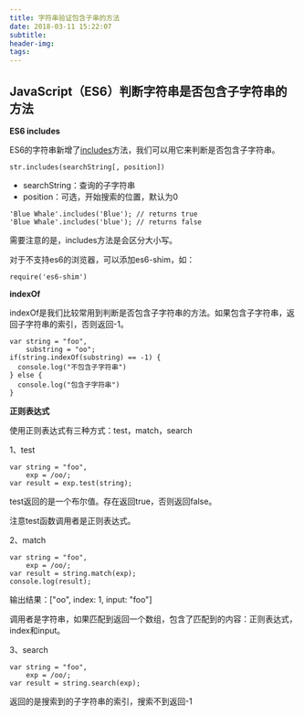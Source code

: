 ```yaml
---
title: 字符串验证包含子串的方法
date: 2018-03-11 15:22:07
subtitle:
header-img:
tags:
---
```

## JavaScript（ES6）判断字符串是否包含子字符串的方法

**ES6 includes**

ES6的字符串新增了[includes](https://developer.mozilla.org/en-US/docs/Web/JavaScript/Reference/Global_Objects/String/includes)方法，我们可以用它来判断是否包含子字符串。

```
str.includes(searchString[, position])

```

*   searchString：查询的子字符串
*   position：可选，开始搜索的位置，默认为0

```
'Blue Whale'.includes('Blue'); // returns true
'Blue Whale'.includes('blue'); // returns false

```

需要注意的是，includes方法是会区分大小写。

对于不支持es6的浏览器，可以添加es6-shim，如：

```
require('es6-shim')

```

**indexOf**

indexOf是我们比较常用到判断是否包含子字符串的方法。如果包含子字符串，返回子字符串的索引，否则返回-1。

```
var string = "foo",
    substring = "oo";
if(string.indexOf(substring) == -1) {
  console.log("不包含子字符串")
} else {
  console.log("包含子字符串")
}

```

**正则表达式**

使用正则表达式有三种方式：test，match，search

1、test

```
var string = "foo",
    exp = /oo/;
var result = exp.test(string); 

```

test返回的是一个布尔值。存在返回true，否则返回false。

注意test函数调用者是正则表达式。

2、match

```
var string = "foo",
    exp = /oo/;
var result = string.match(exp);
console.log(result);

```

输出结果：["oo", index: 1, input: "foo"]

调用者是字符串，如果匹配到返回一个数组，包含了匹配到的内容：正则表达式，index和input。

3、search

```
var string = "foo",
    exp = /oo/;
var result = string.search(exp);

```

返回的是搜索到的子字符串的索引，搜索不到返回-1